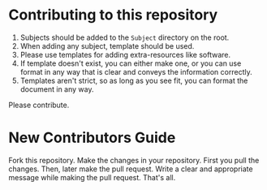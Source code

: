 # Contributing to this repository
1. Subjects should be added to the `Subject` directory on the root.
2. When adding any subject, template should be used.
3. Please use templates for adding extra-resources like software.
4. If template doesn't exist, you can either make one, or you can use format in any way that is clear and conveys the information correctly.
5. Templates aren't strict, so as long as you see fit, you can format the document in any way.

Please contribute.

# New Contributors Guide

Fork this repository.
Make the changes in your repository.
First you pull the changes.
Then, later make the pull request.
Write a clear and appropriate message while making the pull request.
That's all.